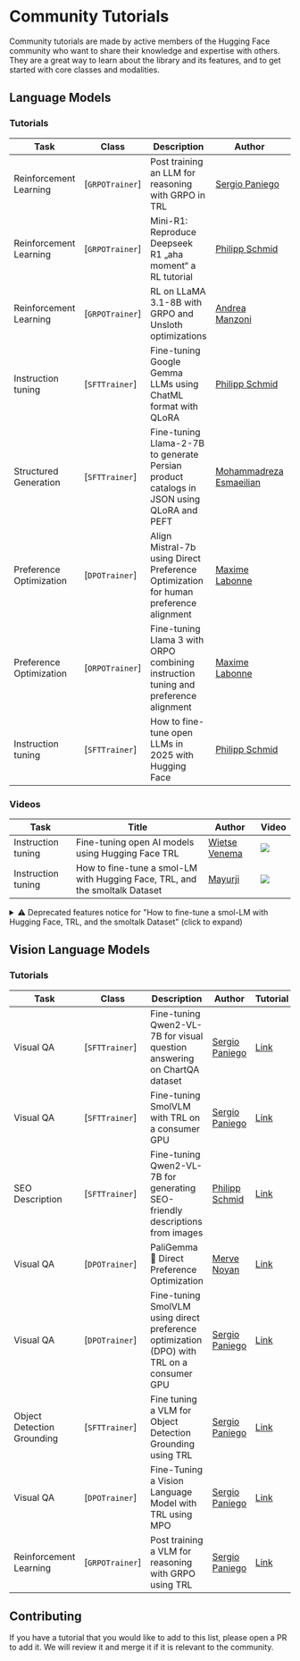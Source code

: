 # Community Tutorials

Community tutorials are made by active members of the Hugging Face community who want to share their knowledge and expertise with others. They are a great way to learn about the library and its features, and to get started with core classes and modalities.

## Language Models

### Tutorials

| Task | Class | Description | Author | Tutorial | Colab |
| --- | --- | --- | --- | --- | --- |
| Reinforcement Learning | [`GRPOTrainer`] | Post training an LLM for reasoning with GRPO in TRL | [Sergio Paniego](https://huggingface.co/sergiopaniego) | [Link](https://huggingface.co/learn/cookbook/fine_tuning_llm_grpo_trl) | [![Open In Colab](https://colab.research.google.com/assets/colab-badge.svg)](https://colab.research.google.com/github/huggingface/cookbook/blob/main/notebooks/en/fine_tuning_llm_grpo_trl.ipynb) |
| Reinforcement Learning | [`GRPOTrainer`] | Mini-R1: Reproduce Deepseek R1 „aha moment“ a RL tutorial | [Philipp Schmid](https://huggingface.co/philschmid) | [Link](https://www.philschmid.de/mini-deepseek-r1) | [![Open In Colab](https://colab.research.google.com/assets/colab-badge.svg)](https://colab.research.google.com/github/philschmid/deep-learning-pytorch-huggingface/blob/main/training/mini-deepseek-r1-aha-grpo.ipynb) |
| Reinforcement Learning | [`GRPOTrainer`] | RL on LLaMA 3.1-8B with GRPO and Unsloth optimizations | [Andrea Manzoni](https://huggingface.co/AManzoni) | [Link](https://colab.research.google.com/github/amanzoni1/fine_tuning/blob/main/RL_LLama3_1_8B_GRPO.ipynb) | [![Open In Colab](https://colab.research.google.com/assets/colab-badge.svg)](https://colab.research.google.com/github/amanzoni1/fine_tuning/blob/main/RL_LLama3_1_8B_GRPO.ipynb) | 
| Instruction tuning | [`SFTTrainer`] | Fine-tuning Google Gemma LLMs using ChatML format with QLoRA | [Philipp Schmid](https://huggingface.co/philschmid) | [Link](https://www.philschmid.de/fine-tune-google-gemma) | [![Open In Colab](https://colab.research.google.com/assets/colab-badge.svg)](https://colab.research.google.com/github/philschmid/deep-learning-pytorch-huggingface/blob/main/training/gemma-lora-example.ipynb) |
| Structured Generation | [`SFTTrainer`] | Fine-tuning Llama-2-7B to generate Persian product catalogs in JSON using QLoRA and PEFT | [Mohammadreza Esmaeilian](https://huggingface.co/Mohammadreza) | [Link](https://huggingface.co/learn/cookbook/en/fine_tuning_llm_to_generate_persian_product_catalogs_in_json_format) | [![Open In Colab](https://colab.research.google.com/assets/colab-badge.svg)](https://colab.research.google.com/github/huggingface/cookbook/blob/main/notebooks/en/fine_tuning_llm_to_generate_persian_product_catalogs_in_json_format.ipynb) |
| Preference Optimization | [`DPOTrainer`] | Align Mistral-7b using Direct Preference Optimization for human preference alignment | [Maxime Labonne](https://huggingface.co/mlabonne) | [Link](https://mlabonne.github.io/blog/posts/Fine_tune_Mistral_7b_with_DPO.html) | [![Open In Colab](https://colab.research.google.com/assets/colab-badge.svg)](https://colab.research.google.com/github/mlabonne/llm-course/blob/main/Fine_tune_a_Mistral_7b_model_with_DPO.ipynb) |
| Preference Optimization | [`ORPOTrainer`] | Fine-tuning Llama 3 with ORPO combining instruction tuning and preference alignment | [Maxime Labonne](https://huggingface.co/mlabonne) | [Link](https://mlabonne.github.io/blog/posts/2024-04-19_Fine_tune_Llama_3_with_ORPO.html) | [![Open In Colab](https://colab.research.google.com/assets/colab-badge.svg)](https://colab.research.google.com/drive/1eHNWg9gnaXErdAa8_mcvjMupbSS6rDvi) |
| Instruction tuning | [`SFTTrainer`] | How to fine-tune open LLMs in 2025 with Hugging Face | [Philipp Schmid](https://huggingface.co/philschmid) | [Link](https://www.philschmid.de/fine-tune-llms-in-2025) | [![Open In Colab](https://colab.research.google.com/assets/colab-badge.svg)](https://colab.research.google.com/github/philschmid/deep-learning-pytorch-huggingface/blob/main/training/fine-tune-llms-in-2025.ipynb) |


### Videos

| Task | Title | Author | Video |
| --- | --- | --- | --- |
| Instruction tuning | Fine-tuning open AI models using Hugging Face TRL | [Wietse Venema](https://huggingface.co/wietsevenema) | [<img src="https://img.youtube.com/vi/cnGyyM0vOes/0.jpg">](https://youtu.be/cnGyyM0vOes) |
| Instruction tuning | How to fine-tune a smol-LM with Hugging Face, TRL, and the smoltalk Dataset | [Mayurji](https://huggingface.co/iammayur) | [<img src="https://img.youtube.com/vi/jKdXv3BiLu0/0.jpg">](https://youtu.be/jKdXv3BiLu0) |


<details>
<summary>⚠️ Deprecated features notice for "How to fine-tune a smol-LM with Hugging Face, TRL, and the smoltalk Dataset" (click to expand)</summary>

<Tip warning={true}>

The tutorial uses two deprecated features:
- `SFTTrainer(..., tokenizer=tokenizer)`: Use `SFTTrainer(..., processing_class=tokenizer)` instead, or simply omit it (it will be inferred from the model).
- `setup_chat_format(model, tokenizer)`: Use `SFTConfig(..., chat_template_path="Qwen/Qwen3-0.6B")`, where `chat_template_path` specifies the model whose chat template you want to copy.

</Tip>

</details>

## Vision Language Models

### Tutorials

| Task | Class | Description | Author | Tutorial | Colab |
| --- | --- | --- | --- | --- | --- |
| Visual QA | [`SFTTrainer`] | Fine-tuning Qwen2-VL-7B for visual question answering on ChartQA dataset | [Sergio Paniego](https://huggingface.co/sergiopaniego) | [Link](https://huggingface.co/learn/cookbook/fine_tuning_vlm_trl) | [![Open In Colab](https://colab.research.google.com/assets/colab-badge.svg)](https://colab.research.google.com/github/huggingface/cookbook/blob/main/notebooks/en/fine_tuning_vlm_trl.ipynb) |
| Visual QA | [`SFTTrainer`] | Fine-tuning SmolVLM with TRL on a consumer GPU | [Sergio Paniego](https://huggingface.co/sergiopaniego) | [Link](https://huggingface.co/learn/cookbook/fine_tuning_smol_vlm_sft_trl) | [![Open In Colab](https://colab.research.google.com/assets/colab-badge.svg)](https://colab.research.google.com/github/huggingface/cookbook/blob/main/notebooks/en/fine_tuning_smol_vlm_sft_trl.ipynb) |
| SEO Description | [`SFTTrainer`] | Fine-tuning Qwen2-VL-7B for generating SEO-friendly descriptions from images | [Philipp Schmid](https://huggingface.co/philschmid) | [Link](https://www.philschmid.de/fine-tune-multimodal-llms-with-trl) | [![Open In Colab](https://colab.research.google.com/assets/colab-badge.svg)](https://colab.research.google.com/github/philschmid/deep-learning-pytorch-huggingface/blob/main/training/fine-tune-multimodal-llms-with-trl.ipynb) |
| Visual QA | [`DPOTrainer`] | PaliGemma 🤝 Direct Preference Optimization | [Merve Noyan](https://huggingface.co/merve) | [Link](https://github.com/merveenoyan/smol-vision/blob/main/PaliGemma_DPO.ipynb) | [![Open In Colab](https://colab.research.google.com/assets/colab-badge.svg)](https://colab.research.google.com/github/merveenoyan/smol-vision/blob/main/PaliGemma_DPO.ipynb) |
| Visual QA | [`DPOTrainer`] | Fine-tuning SmolVLM using direct preference optimization (DPO) with TRL on a consumer GPU | [Sergio Paniego](https://huggingface.co/sergiopaniego) | [Link](https://huggingface.co/learn/cookbook/fine_tuning_vlm_dpo_smolvlm_instruct) | [![Open In Colab](https://colab.research.google.com/assets/colab-badge.svg)](https://colab.research.google.com/github/huggingface/cookbook/blob/main/notebooks/en/fine_tuning_vlm_dpo_smolvlm_instruct.ipynb) |
| Object Detection Grounding | [`SFTTrainer`] | Fine tuning a VLM for Object Detection Grounding using TRL | [Sergio Paniego](https://huggingface.co/sergiopaniego) | [Link](https://huggingface.co/learn/cookbook/fine_tuning_vlm_object_detection_grounding) | [![Open In Colab](https://colab.research.google.com/assets/colab-badge.svg)](https://colab.research.google.com/github/huggingface/cookbook/blob/main/notebooks/en/fine_tuning_vlm_object_detection_grounding.ipynb) |
| Visual QA | [`DPOTrainer`] | Fine-Tuning a Vision Language Model with TRL using MPO | [Sergio Paniego](https://huggingface.co/sergiopaniego) | [Link](https://huggingface.co/learn/cookbook/fine_tuning_vlm_mpo) | [![Open In Colab](https://colab.research.google.com/assets/colab-badge.svg)](https://colab.research.google.com/github/huggingface/cookbook/blob/main/notebooks/en/fine_tuning_vlm_mpo.ipynb) |
| Reinforcement Learning | [`GRPOTrainer`] | Post training a VLM for reasoning with GRPO using TRL | [Sergio Paniego](https://huggingface.co/sergiopaniego) | [Link](https://huggingface.co/learn/cookbook/fine_tuning_vlm_grpo_trl) | [![Open In Colab](https://colab.research.google.com/assets/colab-badge.svg)](https://colab.research.google.com/github/huggingface/cookbook/blob/main/notebooks/en/fine_tuning_vlm_grpo_trl.ipynb) |

## Contributing

If you have a tutorial that you would like to add to this list, please open a PR to add it. We will review it and merge it if it is relevant to the community.
